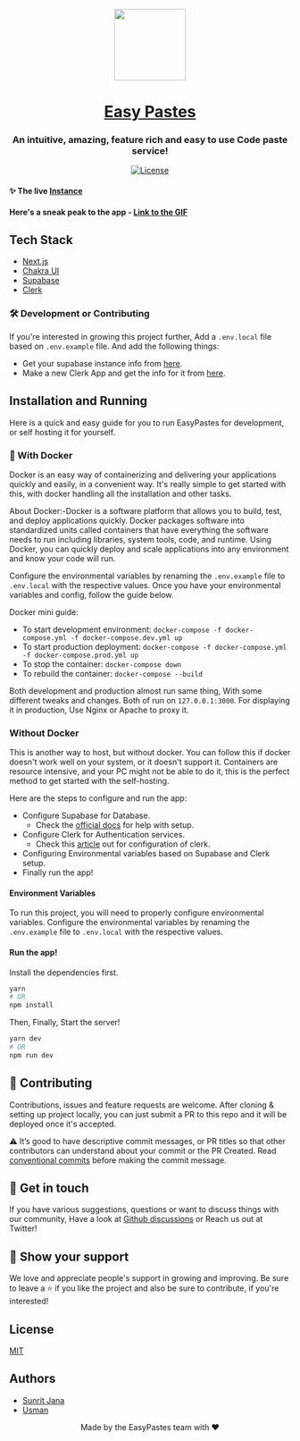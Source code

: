 <p align='center'>
  <a href="https://easypastes.tk">
    <img src="https://easypastes.tk/logo.png" height="128">
    <h1 align="center">Easy Pastes</h1>
  </a>
</p>

<h3 align="center">An intuitive, amazing, feature rich and easy to use Code paste service!</h3>

<p align="center">
  <a href="https://choosealicense.com/licenses/mit/">
    <img src="https://img.shields.io/apm/l/atomic-design-ui.svg?" alt="License" />
  </a>
</p>

#### ✨ The live [Instance](https://easypastes.tk)

#### Here's a sneak peak to the app - [Link to the GIF](https://cdn.hashnode.com/res/hashnode/image/upload/v1627542797932/0TNW01u9N.gif)


## Tech Stack

- [Next.js](https://nextjs.org/)
- [Chakra UI](http://chakra-ui.com/)
- [Supabase](http://supabase.io/)
- [Clerk](https://clerk.dev)

### 🛠️ Development or Contributing

If you're interested in growing this project further,
Add a `.env.local` file based on `.env.example` file. And add the following things:

- Get your supabase instance info from [here](https://supabase.io).
- Make a new Clerk App and get the info for it from [here](https://clerk.dev).

## Installation and Running

Here is a quick and easy guide for you to run EasyPastes for development, or self hosting it 
for yourself.

### 🐳 With Docker

Docker is an easy way of containerizing and delivering your applications quickly and easily, 
in a convenient way. It's really simple to get started with this, with docker handling all the 
installation and other tasks.

About Docker:-Docker is a software platform that allows you to build, test, and deploy applications quickly. Docker packages software into standardized units called containers that have everything the software needs to run including libraries, system tools, code, and runtime. Using Docker, you can quickly deploy and scale applications into any environment and know your code will run. 

Configure the environmental variables by renaming the `.env.example` file to `.env.local` with 
the respective values. Once you have your environmental variables and config, follow the guide below.

Docker mini guide:

- To start development environment: `docker-compose -f docker-compose.yml -f docker-compose.dev.yml up`
- To start production deployment: `docker-compose -f docker-compose.yml -f docker-compose.prod.yml up`
- To stop the container: `docker-compose down`
- To rebuild the container: `docker-compose --build`

Both development and production almost run same thing, With some different tweaks and changes. 
Both of run on `127.0.0.1:3000`. For displaying it in production, Use Nginx or Apache to proxy it.


### Without Docker

This is another way to host, but without docker. You can follow this if docker doesn't work
well on your system, or it doesn't support it. Containers are resource intensive, and your PC might not
be able to do it, this is the perfect method to get started with the self-hosting.

Here are the steps to configure and run the app:

- Configure Supabase for Database.
  - Check the [official docs](https://supabase.io/docs/guides/with-nextjs) for help with setup.
- Configure Clerk for Authentication services.
  - Check this [article](https://medium.com/geekculture/mastering-clerk-authentication-with-the-next-js-standard-setup-c66b97bac724) out for configuration of clerk.
- Configuring Environmental variables based on Supabase and Clerk setup.
- Finally run the app!

#### Environment Variables

To run this project, you will need to properly configure environmental variables. Configure the 
environmental variables by renaming the `.env.example` file to `.env.local` with the respective values.

#### Run the app!

Install the dependencies first.

```sh
yarn
# OR
npm install
```

Then, Finally, Start the server!

```sh
yarn dev
# OR
npm run dev
```

## 🤝 Contributing

Contributions, issues and feature requests are welcome. After cloning & setting up project locally, 
you can just submit a PR to this repo and it will be deployed once it's accepted.

⚠️ It’s good to have descriptive commit messages, or PR titles so that other contributors can understand about your
commit or the PR Created. Read [conventional commits](https://www.conventionalcommits.org/en/v1.0.0-beta.3/) before
making the commit message.

## 💬 Get in touch

If you have various suggestions, questions or want to discuss things with our community, Have a look at
[Github discussions](https://github.com/max-programming/easypastes/discussions) or Reach us out at Twitter!

## 🙌 Show your support

We love and appreciate people's support in growing and improving. Be sure to leave a ⭐️ if you like the project and also be sure to contribute, if you're interested!

## License

[MIT](https://choosealicense.com/licenses/mit/)

## Authors

- [Sunrit Jana](https://github.com/janaSunrise)
- [Usman](https://github.com/max-programming)

<div align="center">Made by the EasyPastes team with ♥</div>
